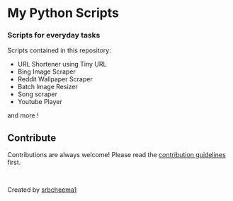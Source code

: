 # My Python Scripts
### Scripts for everyday tasks

Scripts contained in this repository:
- URL Shortener using Tiny URL
- Bing Image Scraper
- Reddit Wallpaper Scraper
- Batch Image Resizer
- Song scraper
- Youtube Player

and more !

## Contribute

Contributions are always welcome!
Please read the [contribution guidelines](contributing.md) first.

<br>

Created by [srbcheema1](https://github.com/srbcheema1)

